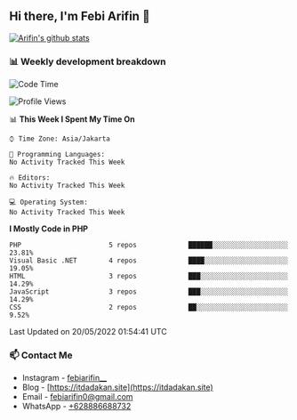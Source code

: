 ## Hi there, I'm Febi Arifin 👋

[![Arifin's github stats](https://github-readme-stats.vercel.app/api?username=febiarifin)](https://github.com/febiarifin/febiarifin)

<!-- ### I'm a Single Fighter Developer!
- 🔭 I’m currently working on a ton of side project!
- 🌱 I’m currently learning about DevOps specially Docker and K8s
- 👯 I’m looking to collaborate with other developer
- 🥅 2020 Goals: Contribute more to Open Source projects
- ⚡ Fun fact: I love cooking, finding bug and create unfinished side project -->

### 📊 Weekly development breakdown

<!--START_SECTION:waka-->
![Code Time](http://img.shields.io/badge/Code%20Time-0%20secs-blue)

![Profile Views](http://img.shields.io/badge/Profile%20Views-0-blue)

📊 **This Week I Spent My Time On** 

```text
⌚︎ Time Zone: Asia/Jakarta

💬 Programming Languages: 
No Activity Tracked This Week

🔥 Editors: 
No Activity Tracked This Week

💻 Operating System: 
No Activity Tracked This Week

```

**I Mostly Code in PHP** 

```text
PHP                      5 repos             ██████░░░░░░░░░░░░░░░░░░░   23.81% 
Visual Basic .NET        4 repos             ████░░░░░░░░░░░░░░░░░░░░░   19.05% 
HTML                     3 repos             ███░░░░░░░░░░░░░░░░░░░░░░   14.29% 
JavaScript               3 repos             ███░░░░░░░░░░░░░░░░░░░░░░   14.29% 
CSS                      2 repos             ██░░░░░░░░░░░░░░░░░░░░░░░   9.52%

```



 Last Updated on 20/05/2022 01:54:41 UTC
<!--END_SECTION:waka-->

### 📫 Contact Me

<!-- - Facebook - [Arifin](https://www.facebook.com/febi.arifin.77) -->

- Instagram - [febiarifin\_\_](https://www.instagram.com/febiarifin__/)
- Blog - [https://itdadakan.site](https://itdadakan.site)
- Email - [febiarifin0@gmail.com](mailto:febiarifin0@gmail.com)
- WhatsApp - [+628886688732](https://api.whatsapp.com/send?phone=628886688732)
